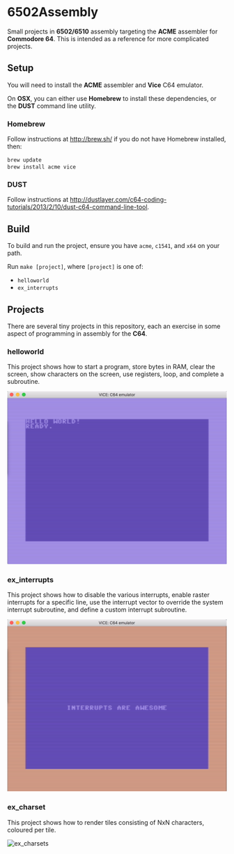 # 6502Assembly
Small projects in **6502/6510** assembly targeting the **ACME** assembler 
for **Commodore 64**. 
This is intended as a reference for more complicated projects.

## Setup
You will need to install the **ACME** assembler and **Vice** C64 emulator.

On **OSX**, you can either use **Homebrew** to install these dependencies,
or the **DUST** command line utility.

### Homebrew
Follow instructions at http://brew.sh/ if you do not have Homebrew installed, 
then:
```
brew update
brew install acme vice
```

### DUST
Follow instructions at 
http://dustlayer.com/c64-coding-tutorials/2013/2/10/dust-c64-command-line-tool.

## Build
To build and run the project, ensure you have `acme`, `c1541`, and `x64` on 
your path.

Run `make [project]`, where `[project]` is one of:
- `helloworld`
- `ex_interrupts`

## Projects
There are several tiny projects in this repository, each an exercise in some 
aspect of programming in assembly for the **C64**.

### helloworld
This project shows how to start a program, store bytes in RAM, clear the 
screen, show characters on the screen, use registers, loop, and complete a 
subroutine.

![helloworld](./readme/helloworld.png)

### ex_interrupts
This project shows how to disable the various interrupts, enable raster 
interrupts for a specific line, use the interrupt vector to override the 
system interrupt subroutine, and define a custom interrupt subroutine.

![ex_interrupts](./readme/ex_interrupts.png)

### ex_charset
This project shows how to render tiles consisting of NxN characters, coloured 
per tile.

![ex_charsets](./readme/ex_charsets.png)

